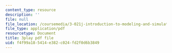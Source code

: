 ```yaml
---
content_type: resource
description: ''
file: null
file_location: /coursemedia/3-021j-introduction-to-modeling-and-simulation-spring-2012/f4f99a185414e382c024fd2f0d6b3849_Iq8yyEHm_jI.pdf
file_type: application/pdf
resourcetype: Document
title: 3play pdf file
uid: f4f99a18-5414-e382-c024-fd2f0d6b3849
---
```


